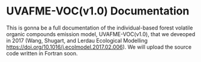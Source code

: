 # UVAFME-VOC(v1.0) Documentation
This is gonna be a full documentation of the individual-based forest volatile organic compounds emission model, UVAFME-VOC(v1.0), that we deveoped in 2017 (Wang, Shugart, and Lerdau Ecological Modelling https://doi.org/10.1016/j.ecolmodel.2017.02.006). We will upload the source code written in Fortran soon.
